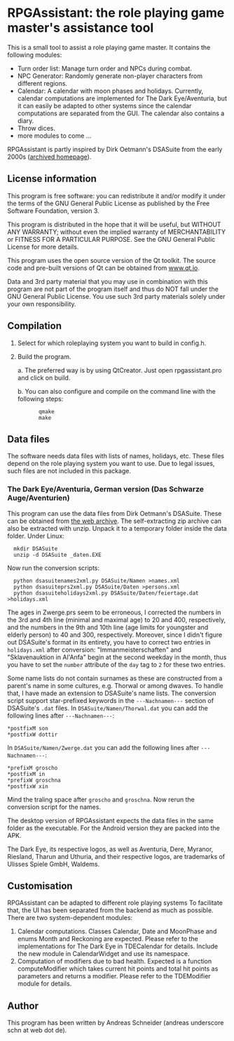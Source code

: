 # RPGAssistant: the role playing game master's assistance tool

This is a small tool to assist a role playing game master. It contains the following modules:

* Turn order list: Manage turn order and NPCs during combat.
* NPC Generator: Randomly generate non-player characters from different regions.
* Calendar: A calendar with moon phases and holidays. Currently, calendar computations are implemented for The Dark Eye/Aventuria, but it can easily be adapted to other systems since the calendar computations are separated from the GUI. The calendar also contains a diary.
* Throw dices.
* more modules to come ...

RPGAssistant is partly inspired by Dirk Oetmann's DSASuite from the early 2000s ([archived homepage](https://web.archive.org/web/20010307023059/http://www.dirkoz.de/dsa/tools/index.htm)).


## License information

This program is free software: you can redistribute it and/or modify it under the terms of the GNU General Public License as published by the Free Software Foundation, version 3.

This program is distributed in the hope that it will be useful, but WITHOUT ANY WARRANTY; without even the implied warranty of MERCHANTABILITY or FITNESS FOR A PARTICULAR PURPOSE.  See the GNU General Public License for more details.

This program uses the open source version of the Qt toolkit. The source code and pre-built versions of Qt can be obtained from www.qt.io.

Data and 3rd party material that you may use in combination with this program are not part of the program itself and thus do NOT fall under the GNU General Public License. You use such 3rd party materials solely under your own responsibility.


## Compilation

1. Select for which roleplaying system you want to build in config.h.

2. Build the program.

      a. The preferred way is by using QtCreator. Just open rpgassistant.pro and click on build.

      b. You can also configure and compile on the command line with the following steps:

```
          qmake
          make
```

## Data files

The software needs data files with lists of names, holidays, etc. These files depend on the role playing system you want to use. Due to legal issues, such files are not included in this package.

### The Dark Eye/Aventuria, German version (Das Schwarze Auge/Aventurien)

This program can use the data files from Dirk Oetmann's DSASuite. These can be obtained from [the web archive](https://web.archive.org/web/20010419203408/http://www.dirkoz.de/dsa/tools/bin/_daten.EXE). The self-extracting zip archive can also be extracted with unzip. Unpack it to a temporary folder inside the data folder. Under Linux:
```
  mkdir DSASuite
  unzip -d DSASuite _daten.EXE
```
Now run the conversion scripts:
```
  python dsasuitenames2xml.py DSASuite/Namen >names.xml
  python dsasuiteprs2xml.py DSASuite/Daten >persons.xml
  python dsasuiteholidays2xml.py DSASuite/Daten/feiertage.dat >holidays.xml
```
The ages in Zwerge.prs seem to be erroneous, I corrected the numbers in the 3rd and 4th line (minimal and maximal age) to 20 and 400, respectively, and the numbers in the 9th and 10th line (age limits for youngster and elderly person) to 40 and 300, respectively. Moreover, since I didn't figure out DSASuite's format in its entirety, you have to correct two entries in `holidays.xml` after conversion: "Immanmeisterschaften" and "Sklavenauktion in Al'Anfa" begin at the second weekday in the month, thus you have to set the `number` attribute of the `day` tag to `2` for these two entries.

Some name lists do not contain surnames as these are constructed from a parent's name in some cultures, e.g. Thorwal or among dwaves. To handle that, I have made an extension to DSASuite's name lists. The conversion script support star-prefixed keywords in the `---Nachnamen---` section of DSASuite's `.dat` files. In `DSASuite/Namen/Thorwal.dat` you can add the following lines after `---Nachnamen---`:
```
*postfixM son
*postfixW dottir
```
In `DSASuite/Namen/Zwerge.dat` you can add the following lines after `---Nachnamen---`:
```
*prefixM groscho 
*postfixM in
*prefixW groschna 
*postfixW xin
```
Mind the traling space after `groscho` and `groschna`. Now rerun the conversion script for the names.

The desktop version of RPGAssistant expects the data files in the same folder as the executable. For the Android version they are packed into the APK.

The Dark Eye, its respective logos, as well as Aventuria, Dere, Myranor, Riesland, Tharun and Uthuria, and their respective logos, are trademarks of Ulisses Spiele GmbH, Waldems.


## Customisation

RPGAssistant can be adapted to different role playing systems To facilitate that, the UI has been separated from the backend as much as possible. There are two system-dependent modules:
1. Calendar computations. Classes Calendar, Date and MoonPhase and enums Month and Reckoning are expected. Please refer to the implementations for The Dark Eye in TDECalendar for details. Include the new module in CalendarWidget and use its namespace.
2. Computation of modifiers due to bad health. Expected is a function computeModifier which takes current hit points and total hit points as parameters and returns a modifier. Please refer to the TDEModifier module for details.


## Author

This program has been written by Andreas Schneider (andreas underscore schn at web dot de).
